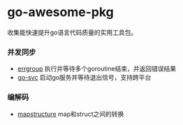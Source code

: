 # go-awesome-pkg
收集能快速提升go语言代码质量的实用工具包。

### 并发同步
- [errgroup](https://github.com/golang/sync/tree/master/errgroup) 执行并等待多个goroutine结束，并返回错误结果
- [go-svc](https://github.com/judwhite/go-svc) 启动go服务并等待退出信号，支持跨平台


### 编解码

- [mapstructure](https://github.com/mitchellh/mapstructure) map和struct之间的转换
